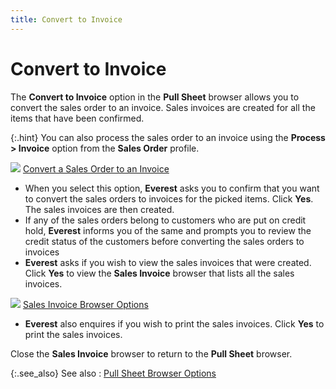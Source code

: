 ```yaml
---
title: Convert to Invoice
---
```


# Convert to Invoice


The **Convert to Invoice** option  in the **Pull Sheet** browser allows  you to convert the sales order to an invoice. Sales invoices are created  for all the items that have been confirmed.


{:.hint}
You can also process the sales order to an invoice using  the **Process &gt; Invoice** option  from the **Sales Order** profile.


![]({{site.sp_baseurl}}/img/lens.gif) [Convert  a Sales Order to an Invoice]({{site.sp_baseurl}}/sales-docs/sis/create-si/convert-a-sales-order/converting_an_existing_order_to_an_invoice.html)

- When you select  this option, **Everest** asks you  to confirm that you want to convert the sales orders to invoices for the  picked items. Click **Yes**. The sales  invoices are then created.
- If any of the  sales orders belong to customers who are put on credit hold, **Everest**  informs you of the same and prompts you to review the credit status of  the customers before converting the sales orders to invoices
- **Everest**  asks if you wish to view the sales invoices that were created. Click **Yes** to view the **Sales 
 Invoice** browser that lists all the sales invoices.



![]({{site.sp_baseurl}}/img/lens.gif) [Sales  Invoice Browser Options]({{site.sp_baseurl}}/sales-docs/sis/sales-invoice-browser/sales_invoice_browser.html)

- **Everest**  also enquires if you wish to print the sales invoices. Click **Yes**  to print the sales invoices.



Close the **Sales Invoice** browser  to return to the **Pull Sheet** browser.


{:.see_also}
See also
: [Pull Sheet  Browser Options]({{site.sp_baseurl}}/sales-docs/ordr-ff/create-a-pull-sheet/wizard/pull-sheet/pull_sheet_options.html)
